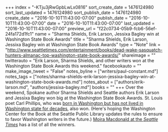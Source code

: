 +++
index = "-KTju3jRwGpbLwLx0816"
sort_create_date = 1476124980
sort_last_updated = 1476124980
sort_publish_date = 1476124980
create_date = "2016-10-10T11:43:00-07:00"
publish_date = "2016-10-10T11:43:00-07:00"
date = "2016-10-10T11:43:00-07:00"
last_updated = "2016-10-10T11:43:00-07:00"
preview_url = "f22c0734-05b9-fcb6-56ef-24fa172d1fc1"
name = "Sharma Shields, Erik Larson, Jessixa Bagley win at Washington State Book Awards"
title = "Sharma Shields, Erik Larson, Jessixa Bagley win at Washington State Book Awards"
type = "Note"
link = "http://www.seattletimes.com/entertainment/books/dead-wake-sasquatch-hunters-almanac-top-washington-state-book-awards/"
shareimage = ""
twitterauto = "Erik Larson, Sharma Shields, and other writers won at the Washington State Book Awards this weekend."
facebookauto = ""
make_image_tweet = "False"
notes_byline = ["writers/paul-constant.md"]
notes_tags = ["notes/sharma-shields-erik-larson-jessixa-bagley-win-at-washington-state-book-awards.md"]
notes_about = ["authors/erik-larson.md", "authors/jessixa-bagley.md"]
books = ""
+++
Over the weekend, Spokane author Sharma Shields and Seattle authors Erik Larson and Jessixa Bagley won big at the Washington State Book Awards. St. Louis poet Carl Phillips, who was [born in Washington but has not lived in Washington state for decades](http://www.seattlereviewofbooks.com/notes/2016/09/19/why-does-carl-phillips-need-the-washington-state-book-award/), also won. (Here's hoping the Washington Center for the Book at the Seattle Public Library updates the rules to ensure to favor Washington writers in the future.) [Moira Macdonald at the *Seattle Times*](http://www.seattletimes.com/entertainment/books/dead-wake-sasquatch-hunters-almanac-top-washington-state-book-awards/) has a list of all the winners.